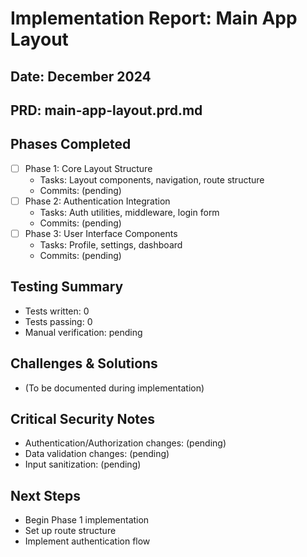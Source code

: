 # Implementation Report: Main App Layout
## Date: December 2024
## PRD: main-app-layout.prd.md

## Phases Completed
- [ ] Phase 1: Core Layout Structure
  - Tasks: Layout components, navigation, route structure
  - Commits: (pending)
- [ ] Phase 2: Authentication Integration
  - Tasks: Auth utilities, middleware, login form
  - Commits: (pending)
- [ ] Phase 3: User Interface Components
  - Tasks: Profile, settings, dashboard
  - Commits: (pending)

## Testing Summary
- Tests written: 0
- Tests passing: 0
- Manual verification: pending

## Challenges & Solutions
- (To be documented during implementation)

## Critical Security Notes
- Authentication/Authorization changes: (pending)
- Data validation changes: (pending)
- Input sanitization: (pending)

## Next Steps
- Begin Phase 1 implementation
- Set up route structure
- Implement authentication flow